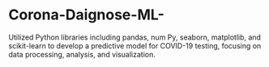 # Corona-Daignose-ML-
Utilized Python libraries including pandas, num Py, seaborn, matplotlib, and scikit-learn to develop a predictive model for COVID-19 testing, focusing on data processing, analysis, and visualization.
